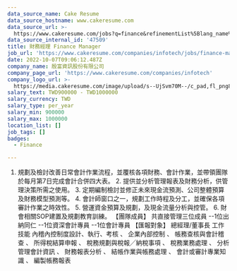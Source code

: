 ```yaml
---
data_source_name: Cake Resume
data_source_hostname: www.cakeresume.com
data_source_url: >-
  https://www.cakeresume.com/jobs?q=finance&refinementList%5Blang_name%5D%5B0%5D=English&refinementList%5Bsalary_type%5D=per_year&range%5Bsalary_range%5D%5Bmin%5D=1000000&page=3
data_source_internal_id: '47509'
title: 財務經理 Finance Manager
job_url: 'https://www.cakeresume.com/companies/infotech/jobs/finance-manager-552b97'
date: 2022-10-07T09:06:12.487Z
company_name: 殷富資訊股份有限公司
company_page_url: 'https://www.cakeresume.com/companies/infotech'
company_logo_url: >-
  https://media.cakeresume.com/image/upload/s--UjSvm70M--/c_pad,fl_png8,h_200,w_200/v1657867168/wj0xcenant6nxqbfdlti.png
salary_text: TWD900000 - TWD1000000
salary_currency: TWD
salary_type: per_year
salary_min: 900000
salary_max: 1000000
location_list: []
job_tags: []
badges:
  - Finance

---
```


1. 規劃及檢討改善日常會計作業流程，並覆核各項財務、會計作業，並帶領團隊於每月第7日完成會計合併四大表。 2. 提供並分析管理報表及財務分析，供管理決策所需之使用。 3. 定期編制檢討並修正未來現金流預測、公司整體預算及財務模型預測等。 4. 會計師窗口之一，規劃工作時程及分工，並確保各項審計作業之時效性。 5. 營運資金預算及規劃，及現金流量分析與控管。 6. 財會相關SOP建置及規劃教育訓練。 【團隊成員】 共直接管理三位成員 --1位出納同仁 --1位資深會計專員 --1位會計專員 【匯報對象】 總經理/董事長 工作技能 內稽內控制度設計、執行、考核 、 企業內部控制 、 帳務查核與會計稽查 、 所得稅結算申報 、 稅務規劃與稅報╱納稅事項 、 稅務業務處理 、 分析管理會計資訊 、 財務報表分析 、 結帳作業與帳務處理 、 會計或審計專業知識 、 編製帳務報表